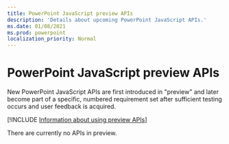 ```yaml
---
title: PowerPoint JavaScript preview APIs
description: 'Details about upcoming PowerPoint JavaScript APIs.'
ms.date: 01/08/2021
ms.prod: powerpoint
localization_priority: Normal
---
```


# PowerPoint JavaScript preview APIs

New PowerPoint JavaScript APIs are first introduced in "preview" and later become part of a specific, numbered requirement set after sufficient testing occurs and user feedback is acquired.

[!INCLUDE [Information about using preview APIs](../../includes/using-preview-apis-host.md)]

There are currently no APIs in preview.
